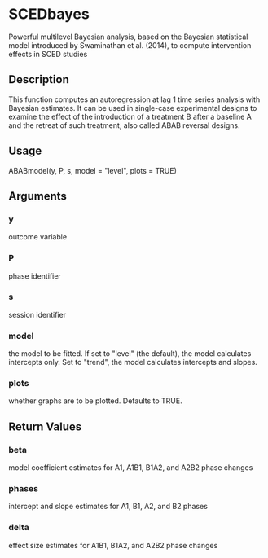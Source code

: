 # SCEDbayes
Powerful multilevel Bayesian analysis, based on the Bayesian statistical model introduced by Swaminathan et al. (2014), to compute intervention effects in SCED studies

## Description
This function computes an autoregression at lag 1 time series analysis with Bayesian estimates. It can be used in single-case experimental designs to examine the effect of the introduction of a treatment B after a baseline A and the retreat of such treatment, also called ABAB reversal designs.

## Usage
ABABmodel(y, P, s, model = "level", plots = TRUE)

## Arguments
### y
outcome variable
### P 
phase identifier
### s 
session identifier
### model 
the model to be fitted. If set to "level" (the default), the model calculates intercepts only. Set to "trend", the model calculates intercepts and slopes.
### plots 
whether graphs are to be plotted. Defaults to TRUE.

## Return Values
### beta 
model coefficient estimates for A1, A1B1, B1A2, and A2B2 phase changes
### phases 
intercept and slope estimates for A1, B1, A2, and B2 phases
### delta 
effect size estimates for A1B1, B1A2, and A2B2 phase changes
